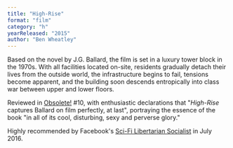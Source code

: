 ```yaml
---
title: "High-Rise"
format: "film"
category: "h"
yearReleased: "2015"
author: "Ben Wheatley"
---
```

Based on the novel by J.G. Ballard, the film is set in a  luxury tower block in the 1970s. With all facilities located on-site, residents  gradually detach their lives from the outside world, the infrastructure begins  to fail, tensions become apparent, and the building soon descends entropically  into class war between upper and lower floors.

Reviewed in <a href="http://obsolete-press.com/wp-content/uploads/2017/02/obso10finalwatermarksample.pdf"> Obsolete!</a> #10, with enthusiastic declarations that "_High-Rise_ captures Ballard on film perfectly, at last", portraying the essence of the book  "in all of its cool, disturbing, sexy and perverse glory."

Highly recommended by Facebook's <a href="https://www.facebook.com/scifilibibertariansocialist/?fref=ts">Sci-Fi  Libertarian Socialist</a> in July 2016.
 
